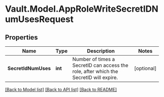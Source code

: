 # Vault.Model.AppRoleWriteSecretIDNumUsesRequest

## Properties

Name | Type | Description | Notes
------------ | ------------- | ------------- | -------------
**SecretIdNumUses** | **int** | Number of times a SecretID can access the role, after which the SecretID will expire. | [optional] 

[[Back to Model list]](../README.md#documentation-for-models) [[Back to API list]](../README.md#documentation-for-api-endpoints) [[Back to README]](../README.md)


